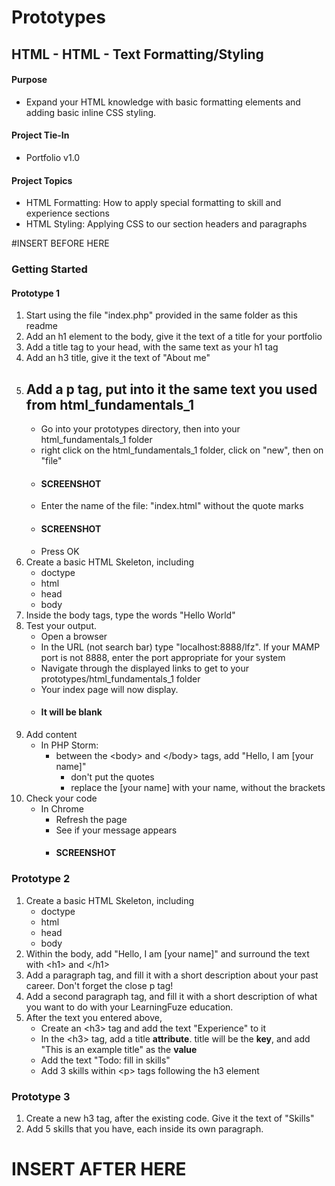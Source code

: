 # Prototypes

## HTML - HTML - Text Formatting/Styling

#### Purpose

- Expand your HTML knowledge with basic formatting elements and adding basic inline CSS styling.

#### Project Tie-In 

- Portfolio v1.0

#### Project Topics

- HTML Formatting: How to apply special formatting to skill and experience sections
- HTML Styling: Applying CSS to our section headers and paragraphs

#INSERT BEFORE HERE


### Getting Started

#### Prototype 1 

1. Start using the file "index.php" provided in the same folder as this readme
1. Add an h1 element to the body, give it the text of a title for your portfolio
1. Add a title tag to your head, with the same text as your h1 tag
1. Add an h3 title, give it the text of "About me"
1. Add a p tag, put into it the same text you used from html_fundamentals_1
	- 
	- Go into your prototypes directory, then into your html_fundamentals_1 folder
	- right click on the html_fundamentals_1 folder, click on "new", then on "file"
	- #### SCREENSHOT
	- Enter the name of the file: "index.html" without the quote marks
	- #### SCREENSHOT
	- Press OK
1. Create a basic HTML Skeleton, including
	- doctype
	- html
	- head
	- body
1. Inside the body tags, type the words "Hello World"
1. Test your output.  
	- Open a browser
	- In the URL (not search bar) type "localhost:8888/lfz".  If your MAMP port is not 8888, enter the port appropriate for your system
	- Navigate through the displayed links to get to your prototypes/html_fundamentals_1 folder
	- Your index page will now display.  
	- #### It will be blank
1. Add content
	- In PHP Storm:
		- between the &lt;body&gt; and &lt;/body&gt; tags, add "Hello, I am [your name]" 
			- don't put the quotes
			- replace the [your name] with your name, without the brackets
1. Check your code
	- In Chrome
		- Refresh the page
		- See if your message appears
		- #### SCREENSHOT
		

### Prototype 2

1. Create a basic HTML Skeleton, including
	- doctype
	- html
	- head
	- body
2. Within the body, add "Hello, I am [your name]" and surround the text with &lt;h1&gt;  and &lt;/h1&gt;
3. Add a paragraph tag, and fill it with a short description about your past career.  Don't forget the close p tag!
4. Add a second paragraph tag, and fill it with a short description of what you want to do with your LearningFuze education.
5. After the text you entered above, 
	- Create an &lt;h3&gt; tag and add the text "Experience" to it
	- In the &lt;h3&gt; tag, add a title **attribute**.  title will be the **key**, and add "This is an example title" as the **value**
	- Add the text "Todo: fill in skills"
	- Add 3 skills within &lt;p&gt; tags following the h3 element 

### Prototype 3

1. Create a new h3 tag, after the existing code.  Give it the text of "Skills"
2. Add 5 skills that you have, each inside its own paragraph.


# INSERT AFTER HERE
